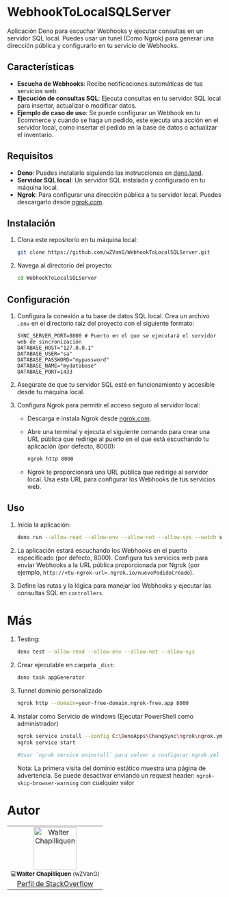 # WebhookToLocalSQLServer

Aplicación Deno para escuchar Webhooks y ejecutar consultas en un servidor SQL local. Puedes usar un tunel (Como Ngrok) para generar una dirección pública y configurarlo en tu servicio de Webhooks.


## Características

- **Escucha de Webhooks**: Recibe notificaciones automáticas de tus servicios web.
- **Ejecución de consultas SQL**: Ejecuta consultas en tu servidor SQL local para insertar, actualizar o modificar datos.
- **Ejemplo de caso de uso**: Se puede configurar un Webhook en tu Ecommerce y cuando se haga un pedido, este ejecuta una acción en el servidor local, como insertar el pedido en la base de datos o actualizar el inventario.


## Requisitos

- **Deno**: Puedes instalarlo siguiendo las instrucciones en [deno.land](https://deno.land/#installation).
- **Servidor SQL local**: Un servidor SQL instalado y configurado en tu máquina local.
- **Ngrok**: Para configurar una dirección pública a tu servidor local. Puedes descargarlo desde [ngrok.com](https://ngrok.com/).


## Instalación

1. Clona este repositorio en tu máquina local:

    ```bash
    git clone https://github.com/wZVanG/WebhookToLocalSQLServer.git
    ```

2. Navega al directorio del proyecto:

    ```bash
    cd WebhookToLocalSQLServer
    ```

## Configuración

1. Configura la conexión a tu base de datos SQL local. Crea un archivo `.env` en el directorio raíz del proyecto con el siguiente formato:

    ```env
    SYNC_SERVER_PORT=8000 # Puerto en el que se ejecutará el servidor web de sincronización
    DATABASE_HOST="127.0.0.1"
    DATABASE_USER="sa"
    DATABASE_PASSWORD="mypassword"
    DATABASE_NAME="mydatabase"
    DATABASE_PORT=1433
    ```

2. Asegúrate de que tu servidor SQL esté en funcionamiento y accesible desde tu máquina local.
3. Configura Ngrok para permitir el acceso seguro al servidor local:

    - Descarga e instala Ngrok desde [ngrok.com](https://ngrok.com/).
    - Abre una terminal y ejecuta el siguiente comando para crear una URL pública que redirige al puerto en el que está escuchando tu aplicación (por defecto, 8000):

      ```bash
      ngrok http 8000
      ```

    - Ngrok te proporcionará una URL pública que redirige al servidor local. Usa esta URL para configurar los Webhooks de tus servicios web.

## Uso

1. Inicia la aplicación:

    ```bash
    deno run --allow-read --allow-env --allow-net --allow-sys --watch server.ts
    ```

2. La aplicación estará escuchando los Webhooks en el puerto especificado (por defecto, 8000). Configura tus servicios web para enviar Webhooks a la URL pública proporcionada por Ngrok (por ejemplo, `http://<tu-ngrok-url>.ngrok.io/nuevoPedidoCreado`).

3. Define las rutas y la lógica para manejar los Webhooks y ejecutar las consultas SQL en `controllers`.

# Más

1. Testing:

    ```bash
    deno test --allow-read --allow-env --allow-net --allow-sys
    ```

2. Crear ejecutable en carpeta `_dist`:

    ```bash
    deno task appGenerator
    ```

3. Tunnel dominio personalizado

	```bash
	ngrok http --domain=your-free-domain.ngrok-free.app 8000
	```

4. Instalar como Servicio de windows (Ejecutar PowerShell como administrador)

	```bash
	ngrok service install --config C:\DenoApps\ChangSync\ngrok\ngrok.yml
	ngrok service start
	
	#Usar `ngrok service uninstall` para volver a configurar ngrok.yml
	```

	Nota: La primera visita del dominio estático muestra una página de advertencia. Se puede desactivar enviando un request header: `ngrok-skip-browser-warning` con cualquier valor

# Autor

<table>
  <tr>
    <td align="center"><a href="https://stackoverflow.com/users/1074519/walter-chapilliquen-wzvang"><img src="https://i.sstatic.net/aaKX6.jpg?s=256" width="100px;" alt="Walter Chapilliquen"/></a><br /><sub>💻<b>Walter Chapilliquen</b> (wZVanG)</sub><br/><a href="https://stackoverflow.com/users/1074519/walter-chapilliquen-wzvang">Perfil de StackOverflow</a></td>
  </tr>
</table>